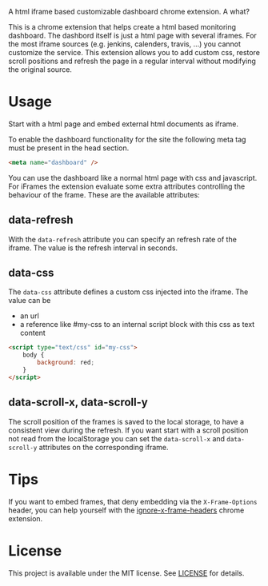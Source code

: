 A html iframe based customizable dashboard chrome extension. A what?

This is a chrome extension that helps create a html based monitoring dashboard. The dashbord
itself is just a html page with several iframes. For the most iframe sources (e.g. jenkins,
calenders, travis, ...) you cannot customize the service. This extension allows you to add
custom css, restore scroll positions and refresh the page in a regular interval without
modifying the original source.

Usage
===

Start with a html page and embed external html documents as iframe.

To enable the dashboard functionality for the site the following meta tag must be present
in the head section.

```html
<meta name="dashboard" />
```

You can use the dashboard like a normal html page with css and javascript.
For iFrames the extension evaluate some extra attributes controlling the behaviour of the
frame. These are the available attributes:

data-refresh
---

With the `data-refresh` attribute you can specify an refresh rate of the iframe. The value
is the refresh interval in seconds.

data-css
---

The `data-css` attribute defines a custom css injected into the iframe. The value can be

* an url
* a reference like #my-css to an internal script block with this css as text content

```html
<script type="text/css" id="my-css">
    body {
        background: red;
    }
</script>
```

data-scroll-x, data-scroll-y
---

The scroll position of the frames is saved to the local storage, to have a consistent view
during the refresh. If you want start with a scroll position not read from the
localStorage you can set the `data-scroll-x` and `data-scroll-y` attributes on the
corresponding iframe.


Tips
===

If you want to embed frames, that deny embedding via the `X-Frame-Options` header, you
can help yourself with the
[ignore-x-frame-headers](https://chrome.google.com/webstore/detail/ignore-x-frame-headers) chrome extension.

License
===

This project is available under the MIT license. See [LICENSE](https://github.com/it-ony/dashboard/blob/master/LICENSE) for details.








